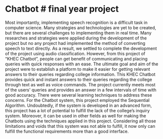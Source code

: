 # Chatbot # final year project
Most importantly, implementing speech recognition is a difficult task in computer science. Many strategies and technologies are yet to be created, but there are several challenges to implementing them in real time. Many researches and strategies were applied during the development of the project but no any project had implemented the method of converting speech to text directly. As a result, we settled to complete the development of the project using audio classification. However, from this project of “KHEC Chatbot”, people can get benefit of communicating and placing queries with quick responses with an ease. The ultimate goal and aim of the project were to establish a platform to make it easier for getting relevant answers to their queries regarding college information. This KHEC Chatbot provides quick and instant answers to their queries regarding the college through text as well as voice commands. The project currently meets most of the users' queries and provides an answer in a few intervals of time with good accuracy.
There were several learning techniques to address these concerns. For the Chatbot system, this project employed the Sequential Algorithm. Undoubtedly, if the system is developed in an advanced form, this project has a lot of potential to fulfill the lack of the college’s inquiry system. Moreover, it can be used in other fields as well for making the Chatbots using the techniques applied in this project. Considering all those limitations and voids that this system was not able to fulfill, it now only can fulfill the functional requirements more than a good interface. 
